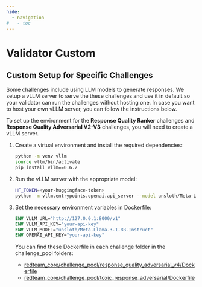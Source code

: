 ```yaml
---
hide:
  - navigation
#   - toc
---
```


# Validator Custom

## Custom Setup for Specific Challenges

Some challenges include using LLM models to generate responses. We setup a vLLM server to serve the these challenges and use it in default so your validator can run the challenges without hosting one. In case you want to host your own vLLM server, you can follow the instructions below.

To set up the environment for the **Response Quality Ranker** challenges and **Response Quality Adversarial V2-V3** challenges, you will need to create a vLLM server.

1. Create a virtual environment and install the required dependencies:

   ```sh
   python -m venv vllm
   source vllm/bin/activate
   pip install vllm==0.6.2
   ```

2. Run the vLLM server with the appropriate model:

   ```sh
   HF_TOKEN=<your-huggingface-token>
   python -m vllm.entrypoints.openai.api_server --model unsloth/Meta-Llama-3.1-8B-Instruct --max-model-len 4096 --port <your-vllm-port> --gpu_memory_utilization <your-gpu-memory-utilization>
   ```

3. Set the necessary environment variables in Dockerfile:

   ```Dockerfile
   ENV VLLM_URL="http://127.0.0.1:8000/v1"
   ENV VLLM_API_KEY="your-api-key"
   ENV VLLM_MODEL="unsloth/Meta-Llama-3.1-8B-Instruct"
   ENV OPENAI_API_KEY="your-api-key"
   ```

   You can find these Dockerfile in each challenge folder in the challenge_pool folders:
    - [redteam_core/challenge_pool/response_quality_adversarial_v4/Dockerfile](https://github.com/RedTeamSubnet/RedTeam/blob/main/redteam_core/challenge_pool/response_quality_adversarial_v4/Dockerfile)
    - [redteam_core/challenge_pool/toxic_response_adversarial/Dockerfile](https://github.com/RedTeamSubnet/RedTeam/blob/main/redteam_core/challenge_pool/toxic_response_adversarial/Dockerfile)
